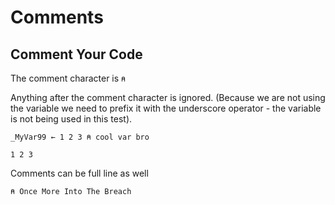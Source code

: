 # Comments

## Comment Your Code

The comment character is `⍝`

Anything after the comment character is ignored. (Because we are not using the variable we need to prefix it with the underscore operator - the variable is not being used in this test).

```pometo
_MyVar99 ← 1 2 3 ⍝ cool var bro
```

```pometo_results
1 2 3
```

Comments can be full line as well

```pometo
⍝ Once More Into The Breach
```

```pometo_results

```